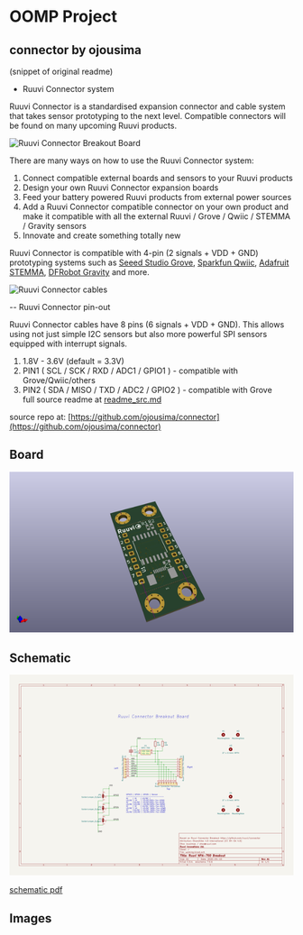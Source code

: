 # OOMP Project  
## connector  by ojousima  
  
(snippet of original readme)  
  
- Ruuvi Connector system  
  
Ruuvi Connector is a standardised expansion connector and cable system that takes sensor prototyping to the next level. Compatible connectors will be found on many upcoming Ruuvi products.  
  
![Ruuvi Connector Breakout Board](breakout.png)  
  
There are many ways on how to use the Ruuvi Connector system:  
  
1) Connect compatible external boards and sensors to your Ruuvi products  
2) Design your own Ruuvi Connector expansion boards  
3) Feed your battery powered Ruuvi products from external power sources  
4) Add a Ruuvi Connector compatible connector on your own product and make it compatible with all the external Ruuvi / Grove / Qwiic / STEMMA / Gravity sensors  
5) Innovate and create something totally new  
  
Ruuvi Connector is compatible with 4-pin (2 signals + VDD + GND) prototyping systems such as [Seeed Studio Grove](http://wiki.seeedstudio.com/Grove_System/), [Sparkfun Qwiic](https://www.sparkfun.com/qwiic), [Adafruit STEMMA](https://learn.adafruit.com/introducing-adafruit-stemma-qt/), [DFRobot Gravity](https://www.dfrobot.com/gravity) and more.  
  
![Ruuvi Connector cables](cable.png)  
  
-- Ruuvi Connector pin-out  
  
Ruuvi Connector cables have 8 pins (6 signals + VDD + GND). This allows using not just simple I2C sensors but also more powerful SPI sensors equipped with interrupt signals.  
  
1) 1.8V - 3.6V (default = 3.3V)  
2) PIN1 ( SCL / SCK / RXD / ADC1 / GPIO1 ) - compatible with Grove/Qwiic/others  
3) PIN2 ( SDA / MISO / TXD / ADC2 / GPIO2 ) - compatible with Grove  
  full source readme at [readme_src.md](readme_src.md)  
  
source repo at: [https://github.com/ojousima/connector](https://github.com/ojousima/connector)  
## Board  
  
[![working_3d.png](working_3d_600.png)](working_3d.png)  
## Schematic  
  
[![working_schematic.png](working_schematic_600.png)](working_schematic.png)  
  
[schematic pdf](working_schematic.pdf)  
## Images  
